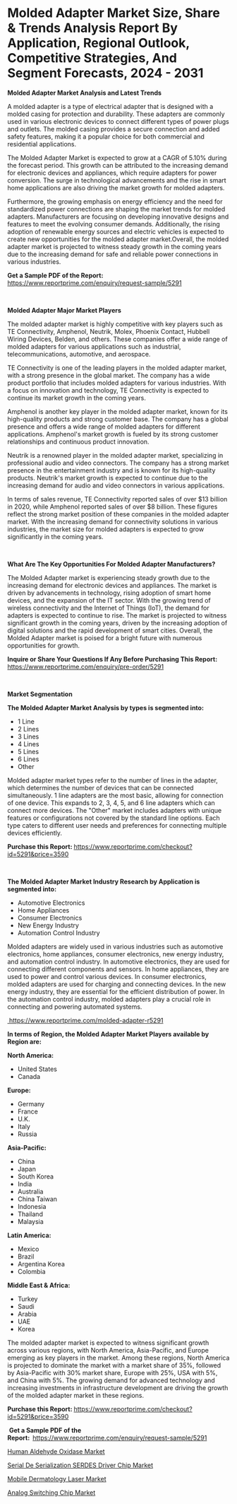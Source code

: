 <p><h1>Molded Adapter Market Size, Share & Trends Analysis Report By Application, Regional Outlook, Competitive Strategies, And Segment Forecasts, 2024 - 2031</h1></p><p><strong>Molded Adapter Market Analysis and Latest Trends</strong></p>
<p><p>A molded adapter is a type of electrical adapter that is designed with a molded casing for protection and durability. These adapters are commonly used in various electronic devices to connect different types of power plugs and outlets. The molded casing provides a secure connection and added safety features, making it a popular choice for both commercial and residential applications.</p><p>The Molded Adapter Market is expected to grow at a CAGR of 5.10% during the forecast period. This growth can be attributed to the increasing demand for electronic devices and appliances, which require adapters for power conversion. The surge in technological advancements and the rise in smart home applications are also driving the market growth for molded adapters.</p><p>Furthermore, the growing emphasis on energy efficiency and the need for standardized power connections are shaping the market trends for molded adapters. Manufacturers are focusing on developing innovative designs and features to meet the evolving consumer demands. Additionally, the rising adoption of renewable energy sources and electric vehicles is expected to create new opportunities for the molded adapter market.Overall, the molded adapter market is projected to witness steady growth in the coming years due to the increasing demand for safe and reliable power connections in various industries.</p></p>
<p><strong>Get a Sample PDF of the Report:&nbsp;</strong> <a href="https://www.reportprime.com/enquiry/request-sample/5291">https://www.reportprime.com/enquiry/request-sample/5291</a></p>
<p>&nbsp;</p>
<p><strong>Molded Adapter Major Market Players</strong></p>
<p><p>The molded adapter market is highly competitive with key players such as TE Connectivity, Amphenol, Neutrik, Molex, Phoenix Contact, Hubbell Wiring Devices, Belden, and others. These companies offer a wide range of molded adapters for various applications such as industrial, telecommunications, automotive, and aerospace.</p><p>TE Connectivity is one of the leading players in the molded adapter market, with a strong presence in the global market. The company has a wide product portfolio that includes molded adapters for various industries. With a focus on innovation and technology, TE Connectivity is expected to continue its market growth in the coming years.</p><p>Amphenol is another key player in the molded adapter market, known for its high-quality products and strong customer base. The company has a global presence and offers a wide range of molded adapters for different applications. Amphenol's market growth is fueled by its strong customer relationships and continuous product innovation.</p><p>Neutrik is a renowned player in the molded adapter market, specializing in professional audio and video connectors. The company has a strong market presence in the entertainment industry and is known for its high-quality products. Neutrik's market growth is expected to continue due to the increasing demand for audio and video connectors in various applications.</p><p>In terms of sales revenue, TE Connectivity reported sales of over $13 billion in 2020, while Amphenol reported sales of over $8 billion. These figures reflect the strong market position of these companies in the molded adapter market. With the increasing demand for connectivity solutions in various industries, the market size for molded adapters is expected to grow significantly in the coming years.</p></p>
<p>&nbsp;</p>
<p><strong>What Are The Key Opportunities For Molded Adapter Manufacturers?</strong></p>
<p><p>The Molded Adapter market is experiencing steady growth due to the increasing demand for electronic devices and appliances. The market is driven by advancements in technology, rising adoption of smart home devices, and the expansion of the IT sector. With the growing trend of wireless connectivity and the Internet of Things (IoT), the demand for adapters is expected to continue to rise. The market is projected to witness significant growth in the coming years, driven by the increasing adoption of digital solutions and the rapid development of smart cities. Overall, the Molded Adapter market is poised for a bright future with numerous opportunities for growth.</p></p>
<p><strong>Inquire or Share Your Questions If Any Before Purchasing This Report:</strong> <a href="https://www.reportprime.com/enquiry/pre-order/5291">https://www.reportprime.com/enquiry/pre-order/5291</a></p>
<p>&nbsp;</p>
<p><strong>Market Segmentation</strong></p>
<p><strong>The Molded Adapter Market Analysis by types is segmented into:</strong></p>
<p><ul><li>1 Line</li><li>2 Lines</li><li>3 Lines</li><li>4 Lines</li><li>5 Lines</li><li>6 Lines</li><li>Other</li></ul></p>
<p><p>Molded adapter market types refer to the number of lines in the adapter, which determines the number of devices that can be connected simultaneously. 1 line adapters are the most basic, allowing for connection of one device. This expands to 2, 3, 4, 5, and 6 line adapters which can connect more devices. The "Other" market includes adapters with unique features or configurations not covered by the standard line options. Each type caters to different user needs and preferences for connecting multiple devices efficiently.</p></p>
<p><strong>Purchase this Report:&nbsp;</strong><a href="https://www.reportprime.com/checkout?id=5291&price=3590">https://www.reportprime.com/checkout?id=5291&price=3590</a></p>
<p>&nbsp;</p>
<p><strong>The Molded Adapter Market Industry Research by Application is segmented into:</strong></p>
<p><ul><li>Automotive Electronics</li><li>Home Appliances</li><li>Consumer Electronics</li><li>New Energy Industry</li><li>Automation Control Industry</li></ul></p>
<p><p>Molded adapters are widely used in various industries such as automotive electronics, home appliances, consumer electronics, new energy industry, and automation control industry. In automotive electronics, they are used for connecting different components and sensors. In home appliances, they are used to power and control various devices. In consumer electronics, molded adapters are used for charging and connecting devices. In the new energy industry, they are essential for the efficient distribution of power. In the automation control industry, molded adapters play a crucial role in connecting and powering automated systems.</p></p>
<p><a href="https://www.reportprime.com/molded-adapter-r5291">&nbsp;https://www.reportprime.com/molded-adapter-r5291</a></p>
<p><strong>In terms of Region, the Molded Adapter Market Players available by Region are:</strong></p>
<p>
    <p> <strong> North America: </strong>
        <ul>
            <li>United States</li>
            <li>Canada</li>
        </ul>
        </p> 
    <p> <strong> Europe: </strong>
        <ul>
            <li>Germany</li>
            <li>France</li>
            <li>U.K.</li>
            <li>Italy</li>
            <li>Russia</li>
        </ul>
        </p> 
    <p> <strong> Asia-Pacific: </strong>
        <ul>
            <li>China</li>
            <li>Japan</li>
            <li>South Korea</li>
            <li>India</li>
            <li>Australia</li>
            <li>China Taiwan</li>
            <li>Indonesia</li>
            <li>Thailand</li>
            <li>Malaysia</li>
        </ul>
        </p> 
    <p> <strong> Latin America: </strong>
        <ul>
            <li>Mexico</li>
            <li>Brazil</li>
            <li>Argentina Korea</li>
            <li>Colombia</li>
        </ul>
        </p> 
    <p> <strong> Middle East & Africa: </strong>
        <ul>
            <li>Turkey</li>
            <li>Saudi</li>
            <li>Arabia</li>
            <li>UAE</li>
            <li>Korea</li>
        </ul>
    </p>
    </p>
<p><p>The molded adapter market is expected to witness significant growth across various regions, with North America, Asia-Pacific, and Europe emerging as key players in the market. Among these regions, North America is projected to dominate the market with a market share of 35%, followed by Asia-Pacific with 30% market share, Europe with 25%, USA with 5%, and China with 5%. The growing demand for advanced technology and increasing investments in infrastructure development are driving the growth of the molded adapter market in these regions.</p></p>
<p><strong>Purchase this Report: </strong><a href="https://www.reportprime.com/checkout?id=5291&price=3590">https://www.reportprime.com/checkout?id=5291&price=3590</a></p>
<p>&nbsp;<strong>Get a Sample PDF of the Report:&nbsp;&nbsp;</strong><a href="https://www.reportprime.com/enquiry/request-sample/5291">https://www.reportprime.com/enquiry/request-sample/5291</a></p>
<p><strong></strong></p>
<p><p><a href="https://issuu.com/reportprime-2/docs/human-aldehyde-oxidase-market-size-2030.pptx">Human Aldehyde Oxidase Market</a></p><p><a href="https://github.com/labibmmn112/Market-Research-Report-List-1/blob/main/serial-de-serialization-serdes-driver-chip-market.md">Serial De Serialization SERDES Driver Chip Market</a></p><p><a href="https://issuu.com/reportprime-2/docs/mobile-dermatology-laser-market-size-2030.pptx">Mobile Dermatology Laser Market</a></p><p><a href="https://github.com/gladysalidde/Market-Research-Report-List-2/blob/main/analog-switching-chip-market.md">Analog Switching Chip Market</a></p></p>